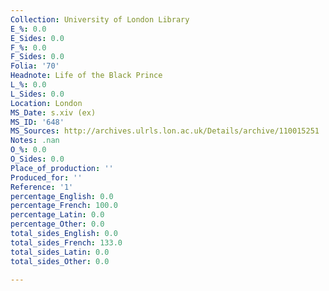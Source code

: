 ```yaml
---
Collection: University of London Library
E_%: 0.0
E_Sides: 0.0
F_%: 0.0
F_Sides: 0.0
Folia: '70'
Headnote: Life of the Black Prince
L_%: 0.0
L_Sides: 0.0
Location: London
MS_Date: s.xiv (ex)
MS_ID: '648'
MS_Sources: http://archives.ulrls.lon.ac.uk/Details/archive/110015251
Notes: .nan
O_%: 0.0
O_Sides: 0.0
Place_of_production: ''
Produced_for: ''
Reference: '1'
percentage_English: 0.0
percentage_French: 100.0
percentage_Latin: 0.0
percentage_Other: 0.0
total_sides_English: 0.0
total_sides_French: 133.0
total_sides_Latin: 0.0
total_sides_Other: 0.0

---
```

